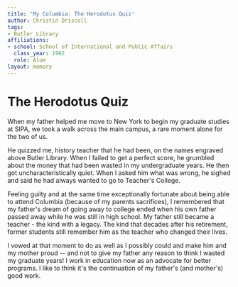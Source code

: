 ```yaml
---
title: 'My Columbia: The Herodotus Quiz'
author: Christin Driscoll
tags:
- Butler Library
affiliations:
- school: School of International and Public Affairs
  class_year: 1992
  role: Alum
layout: memory
---
```


# The Herodotus Quiz

When my father helped me move to New York to begin my graduate studies at SIPA, we took a walk across the main campus, a rare moment alone for the two of us.

He quizzed me, history teacher that he had been, on the names engraved above Butler Library.  When I failed to get a perfect score, he grumbled about the money that had been wasted in my undergraduate years.  He then got uncharacteristically quiet.  When I asked him what was wrong, he sighed and said he had always wanted to go to Teacher's College.

Feeling guilty and at the same time exceptionally fortunate about being able to attend Columbia (because of my parents sacrifices), I remembered that my father's dream of going away to college ended when his own father passed away while he was still in high school.  My father still became a teacher - the kind with a legacy.  The kind that decades after his retirement, former students still remember him as the teacher who changed their lives.

I vowed at that moment to do as well as I possibly could and make him and my mother proud -- and not to give my father any reason to think I wasted my graduate years!  I work in education now as an advocate for better programs.  I like to think it's the continuation of my father's (and mother's) good work.
